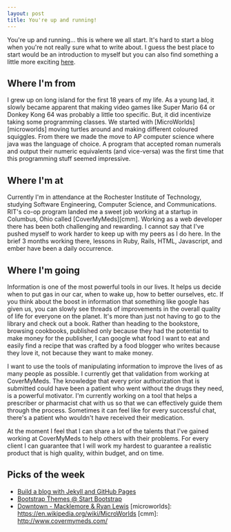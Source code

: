 ```yaml
---
layout: post
title: You're up and running!
---
```


You're up and running... this is where we all start. It's hard to start a blog when you're not really sure what
to write about. I guess the best place to start would be an introduction to myself but you can also find
something a little more exciting [here](/).

## Where I'm from
I grew up on long island for the first 18 years of my life. As a young lad, it slowly became apparent that making
video games like Super Mario 64 or Donkey Kong 64 was probably a little too specific. But, it did incentivize
taking some programming classes. We started with [MicroWorlds][microworlds] moving turtles around and making different coloured
squiggles. From there we made the move to AP computer science where java was the language of choice. A program
that accepted roman numerals and output their numeric equivalents (and vice-versa) was the first time that this
programming stuff seemed impressive.

## Where I'm at
Currently I'm in attendance at the Rochester Institute of Technology, studying Software Engineering, Computer Science, and Communications.
RIT's co-op program landed me a sweet job working at a startup in Columbus, Ohio called [CoverMyMeds][cmm].
Working as a web developer there has been both challenging and rewarding. I cannot say that I've pushed myself
to work harder to keep up with my peers as I do here. In the brief 3 months working there, lessons in Ruby,
Rails, HTML, Javascript, and ember have been a daily occurrence.

## Where I'm going
Information is one of the most powerful tools in our lives. It helps us decide when to put gas in our car,
when to wake up, how to better ourselves, etc. If you think about the boost in information that something like
google has given us, you can slowly see threads of improvements in the overall quality of life for everyone on
the planet. It's more than just not having to go to the library and check out a book. Rather than heading to
the bookstore, browsing cookbooks, published only because they had the potential to make money for the publisher,
I can google what food I want to eat and easily find a recipe that was crafted by a food blogger who writes
because they love it, not because they want to make money.

I want to use the tools of manipulating information to improve the lives of as many people as possible. I
currently get that validation from working at CoverMyMeds. The knowledge that every prior authorization that is
submitted could have been a patient who went without the drugs they need, is a powerful motivator. I'm currently
working on a tool that helps a prescriber or pharmacist chat with us so that we can effectively guide them through the process.
Sometimes it can feel like for every successful chat, there's a patient who wouldn't have received their medication.

At the moment I feel that I can share a lot of the talents that I've gained working at CoverMyMeds to help
others with their problems. For every client I can guarantee that I will work my hardest to guarantee a realistic product
that is high quality, within budget, and on time.

## Picks of the week
- [Build a blog with Jekyll and GitHub Pages](http://www.smashingmagazine.com/2014/08/build-blog-jekyll-github-pages/)
- [Bootstrap Themes @ Start Bootstrap](http://startbootstrap.com/)
- [Downtown - Macklemore & Ryan Lewis](https://www.youtube.com/watch?v=JGhoLcsr8GA)
[microworlds]: https://en.wikipedia.org/wiki/MicroWorlds
[cmm]: http://www.covermymeds.com/
